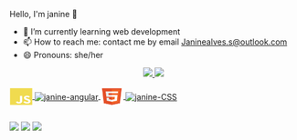 Hello, I'm janine 👋

- 🌱 I’m currently learning web development
- 📫 How to reach me: contact me by email Janinealves.s@outlook.com
- 😄 Pronouns: she/her


<div align="center">
  <a href="https://github.com/janinealves04">
  <img height="180em" src="https://github-readme-stats.vercel.app/api?username=janinealves04&show_icons=true&theme=midnight-purple&include_all_commits=true&count_private=true"/>
  <img height="120em" src="https://github-readme-stats.vercel.app/api/top-langs/?username=janinealves04&layout=compact&langs_count=7&theme=midnight-purple"/>
</div>
  
  
<div style="display: inline_block"><br>
  <img align="center" alt="janine-Js" height="30" width="40" src= "https://raw.githubusercontent.com/devicons/devicon/master/icons/javascript/javascript-plain.svg">
  <img align="center" alt="janine-angular" height="30" width="40" src= "https://cdn.jsdelivr.net/gh/devicons/devicon/icons/angularjs/angularjs-original.svg">
  <img align="center" alt="janine-HTML" height="30" width="40" src= "https://raw.githubusercontent.com/devicons/devicon/master/icons/html5/html5-original.svg">
  <img align="center" alt="janine-CSS" height="30" width="40" src= "https://cdn.jsdelivr.net/gh/devicons/devicon/icons/css3/css3-original.svg">
</div>
  
  ##
 
<div> 
  <a href="https://instagram.com/janinealves.s" target="_blank"><img src="https://img.shields.io/badge/-Instagram-%23E4405F?style=for-the-badge&logo=instagram&logoColor=white" target="_blank"></a> 
  <a href = "mailto:janinealves.s@outlook.com"><img src="https://img.shields.io/badge/-Gmail-%23333?style=for-the-badge&logo=gmail&logoColor=white" target="_blank"></a>
  <a href="https://www.linkedin.com/in/janinealves04" target="_blank"><img src="https://img.shields.io/badge/-LinkedIn-%230077B5?style=for-the-badge&logo=linkedin&logoColor=white" target="_blank"></a> 
 
 
</div>
